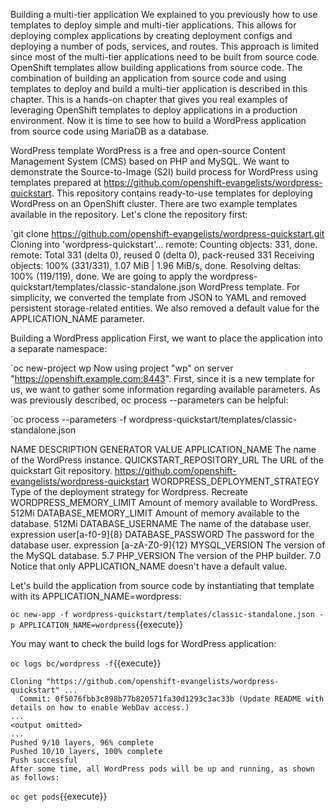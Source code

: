 Building a multi-tier application
We explained to you previously how to use templates to deploy simple and multi-tier applications. This allows for deploying complex applications by creating deployment configs and deploying a number of pods, services, and routes. This approach is limited since most of the multi-tier applications need to be built from source code. OpenShift templates allow building applications from source code. The combination of building an application from source code and using templates to deploy and build a multi-tier application is described in this chapter. This is a hands-on chapter that gives you real examples of leveraging OpenShift templates to deploy applications in a production environment. Now it is time to see how to build a WordPress application from source code using MariaDB as a database.

WordPress template
WordPress is a free and open-source Content Management System (CMS) based on PHP and MySQL. We want to demonstrate the Source-to-Image (S2I) build process for WordPress using templates prepared at https://github.com/openshift-evangelists/wordpress-quickstart. This repository contains ready-to-use templates for deploying WordPress on an OpenShift cluster. There are two example templates available in the repository. Let's clone the repository first:


`git clone https://github.com/openshift-evangelists/wordpress-quickstart.git
Cloning into 'wordpress-quickstart'...
remote: Counting objects: 331, done.
remote: Total 331 (delta 0), reused 0 (delta 0), pack-reused 331
Receiving objects: 100% (331/331), 1.07 MiB | 1.96 MiB/s, done.
Resolving deltas: 100% (119/119), done.
We are going to apply the wordpress-quickstart/templates/classic-standalone.json WordPress template. For simplicity, we converted the template from JSON to YAML and removed persistent storage-related entities. We also removed a default value for the APPLICATION_NAME parameter.

Building a WordPress application
First, we want to place the application into a separate namespace:


`oc new-project wp
Now using project "wp" on server "https://openshift.example.com:8443".
First, since it is a new template for us, we want to gather some information regarding available parameters. As was previously described, oc process --parameters can be helpful:


`oc process --parameters -f  wordpress-quickstart/templates/classic-standalone.json

NAME DESCRIPTION GENERATOR VALUE
APPLICATION_NAME The name of the WordPress instance.
QUICKSTART_REPOSITORY_URL The URL of the quickstart Git repository. https://github.com/openshift-evangelists/wordpress-quickstart
WORDPRESS_DEPLOYMENT_STRATEGY Type of the deployment strategy for Wordpress. Recreate
WORDPRESS_MEMORY_LIMIT Amount of memory available to WordPress. 512Mi
DATABASE_MEMORY_LIMIT Amount of memory available to the database. 512Mi
DATABASE_USERNAME The name of the database user. expression user[a-f0-9]{8}
DATABASE_PASSWORD The password for the database user. expression [a-zA-Z0-9]{12}
MYSQL_VERSION The version of the MySQL database. 5.7
PHP_VERSION The version of the PHP builder. 7.0
Notice that only APPLICATION_NAME doesn't have a default value.

Let's build the application from source code by instantiating that template with its APPLICATION_NAME=wordpress:


`oc new-app -f wordpress-quickstart/templates/classic-standalone.json -p APPLICATION_NAME=wordpress`{{execute}}


You may want to check the build logs for WordPress application:


`oc logs bc/wordpress -f`{{execute}}

```
Cloning "https://github.com/openshift-evangelists/wordpress-quickstart" ...
  Commit: 0f5076fbb3c898b77b820571fa30d1293c3ac33b (Update README with details on how to enable WebDav access.)
...
<output omitted>
...
Pushed 9/10 layers, 96% complete
Pushed 10/10 layers, 100% complete
Push successful
After some time, all WordPress pods will be up and running, as shown as follows:
```


`oc get pods`{{execute}}